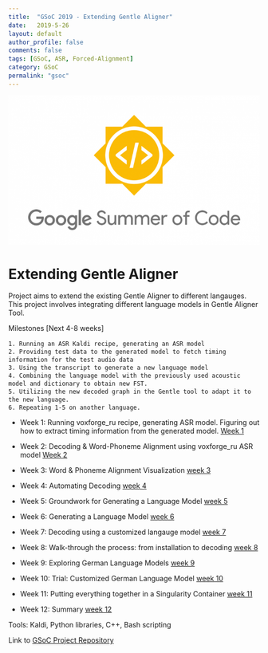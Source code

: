 ```yaml
---
title:  "GSoC 2019 - Extending Gentle Aligner"
date:   2019-5-26
layout: default
author_profile: false
comments: false
tags: [GSoC, ASR, Forced-Alignment]
category: GSoC
permalink: "gsoc"
---
```


![GSoC](/icons/GSoC.png)

<h1> Extending Gentle Aligner </h1>
Project aims to extend the existing Gentle Aligner to different langauges. This project involves integrating different language models in Gentle Aligner Tool.

Milestones [Next 4-8 weeks]

    1. Running an ASR Kaldi recipe, generating an ASR model
    2. Providing test data to the generated model to fetch timing information for the test audio data
    3. Using the transcript to generate a new language model
    4. Combining the language model with the previously used acoustic model and dictionary to obtain new FST.
    5. Utilizing the new decoded graph in the Gentle tool to adapt it to the new language.
    6. Repeating 1-5 on another language.

* Week 1: Running voxforge_ru recipe, generating ASR model. Figuring out how to extract timing information from the generated model.
[Week 1](https://shreya2111.github.io/gsoc/gsocWk1)

* Week 2: Decoding & Word-Phoneme Alignment using voxforge_ru ASR model
[Week 2](https://shreya2111.github.io/gsoc/gsocWk2)

* Week 3: Word & Phoneme Alignment Visualization
[week 3](https://shreya2111.github.io/gsocWk3)

* Week 4: Automating Decoding 
[week 4](https://shreya2111.github.io/gsoc/gsocWk4)

* Week 5: Groundwork for Generating a Language Model
[week 5](https://shreya2111.github.io/gsoc/gsocWk5)

* Week 6: Generating a Language Model 
[week 6](https://shreya2111.github.io/gsoc/gsocWk6)

* Week 7: Decoding using a customized langauge model
[week 7](https://shreya2111.github.io/gsoc/gsocWk7)

* Week 8: Walk-through the process: from installation to decoding 
[week 8](https://shreya2111.github.io/gsoc/gsocWk8)

* Week 9: Exploring German Language Models
[week 9](https://shreya2111.github.io/gsoc/gsocWk9)

* Week 10: Trial: Customized German Language Model
[week 10](https://shreya2111.github.io/gsoc/gsocWk10)

* Week 11: Putting everything together in a Singularity Container
[week 11](https://shreya2111.github.io/gsoc/gsocWk11)

* Week 12: Summary
[week 12](https://shreya2111.github.io/gsoc/report)

Tools: Kaldi, Python libraries, C++, Bash scripting



Link to [GSoC Project Repository](https://github.com/shreya2111/gentle-labs)

